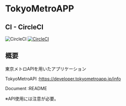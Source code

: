 # TokyoMetroAPP

## CI - CircleCI
![CircleCI](https://img.shields.io/circleci/build/github/Win10TEC/TokyoMetroAPP?token=9caeb665493900b60c4ded586629b437d708bd91)
[![CircleCI](https://circleci.com/gh/Win10TEC/TokyoMetroAPP/tree/master.svg?style=svg)](https://circleci.com/gh/Win10TEC/TokyoMetroAPP/tree/master)

## 概要
東京メトロAPIを用いたアプリケーション

TokyoMetroAPI :https://developer.tokyometroapp.jp/info

Document :README

※API使用には注意が必要。


